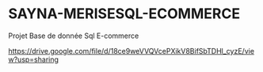 # SAYNA-MERISESQL-ECOMMERCE
Projet Base de donnée Sql E-commerce

https://drive.google.com/file/d/18ce9weVVQVcePXikV8BifSbTDHl_cyzE/view?usp=sharing
